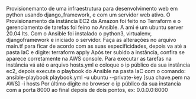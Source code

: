 Provisionemanto de uma infraestrutura para desenvolvimento web em python usando django_framework, e com um servidor web ativo.
O Provisionamento da instância EC2 da Amazon foi feito no Terraform e o gerenciamento de tarefas foi feino no Ansible.
A ami é um ubuntu server 20.04 lts.
Com o Ansible foi instalado o python3, virtualenv, djangoframework e iniciado o servidor.
Faça as alterações no arquivo main.tf para ficar de acordo com as suas especificidades, depois va até a pasta IaC e digite: terraform apply 
Após ter subido a instância, confira se aparece corretamente na AWS console.
Para executar as tarefas na instância vá até o arquivo hosts.yml e coloque o ip público da sua instância ec2, depois execute o playbook do Ansible na pasta IaC com o comando: ansible-playbook playbook.yml -u ubuntu --private-key [sua chave.pem na AWS] -i hosts
Por último digite no browser o ip público da sua instancia com a porta 8000 ao final depois de dois pontos, ex: 0.0.0.0:8000
